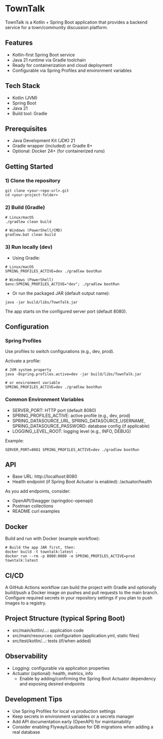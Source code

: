 # TownTalk

TownTalk is a Kotlin + Spring Boot application that provides a backend service for a town/community discussion platform.

## Features
- Kotlin-first Spring Boot service
- Java 21 runtime via Gradle toolchain
- Ready for containerization and cloud deployment
- Configurable via Spring Profiles and environment variables

## Tech Stack
- Kotlin (JVM)
- Spring Boot
- Java 21
- Build tool: Gradle

## Prerequisites
- Java Development Kit (JDK) 21
- Gradle wrapper (included) or Gradle 8+
- Optional: Docker 24+ (for containerized runs)

## Getting Started

### 1) Clone the repository
```shell script
git clone <your-repo-url>.git
cd <your-project-folder>
```


### 2) Build (Gradle)
```shell script
# Linux/macOS
./gradlew clean build

# Windows (PowerShell/CMD)
gradlew.bat clean build
```


### 3) Run locally (dev)
- Using Gradle:
```shell script
# Linux/macOS
SPRING_PROFILES_ACTIVE=dev ./gradlew bootRun

# Windows (PowerShell)
$env:SPRING_PROFILES_ACTIVE="dev"; ./gradlew bootRun
```


- Or run the packaged JAR (default output name):
```shell script
java -jar build/libs/TownTalk.jar
```


The app starts on the configured server port (default 8080).

## Configuration

### Spring Profiles
Use profiles to switch configurations (e.g., dev, prod).

Activate a profile:
```shell script
# JVM system property
java -Dspring.profiles.active=dev -jar build/libs/TownTalk.jar

# or environment variable
SPRING_PROFILES_ACTIVE=dev ./gradlew bootRun
```


### Common Environment Variables
- SERVER_PORT: HTTP port (default 8080)
- SPRING_PROFILES_ACTIVE: active profile (e.g., dev, prod)
- SPRING_DATASOURCE_URL, SPRING_DATASOURCE_USERNAME, SPRING_DATASOURCE_PASSWORD: database config (if applicable)
- LOGGING_LEVEL_ROOT: logging level (e.g., INFO, DEBUG)

Example:
```shell script
SERVER_PORT=8081 SPRING_PROFILES_ACTIVE=dev ./gradlew bootRun
```


## API
- Base URL: http://localhost:8080
- Health endpoint (if Spring Boot Actuator is enabled): /actuator/health

As you add endpoints, consider:
- OpenAPI/Swagger (springdoc-openapi)
- Postman collections
- README curl examples

## Docker

Build and run with Docker (example workflow):
```shell script
# Build the app JAR first, then:
docker build -t towntalk:latest .
docker run --rm -p 8080:8080 -e SPRING_PROFILES_ACTIVE=prod towntalk:latest
```


## CI/CD
A GitHub Actions workflow can build the project with Gradle and optionally build/push a Docker image on pushes and pull requests to the main branch. Configure required secrets in your repository settings if you plan to push images to a registry.

## Project Structure (typical Spring Boot)
- src/main/kotlin/...: application code
- src/main/resources: configuration (application.yml, static files)
- src/test/kotlin/...: tests (if/when added)

## Observability
- Logging: configurable via application properties
- Actuator (optional): health, metrics, info
  - Enable by adding/confirming the Spring Boot Actuator dependency and exposing desired endpoints

## Development Tips
- Use Spring Profiles for local vs production settings
- Keep secrets in environment variables or a secrets manager
- Add API documentation early (OpenAPI) for maintainability
- Consider enabling Flyway/Liquibase for DB migrations when adding a real database
